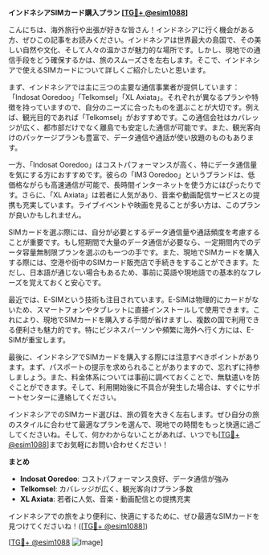 **インドネシアSIMカード購入プラン [[TG💪+ @esim1088](https://t.me/s/esim1088)]**

こんにちは、海外旅行や出張が好きな皆さん！インドネシアに行く機会がある方、ぜひこの記事をお読みください。インドネシアは世界最大の島国で、その美しい自然や文化、そして人々の温かさが魅力的な場所です。しかし、現地での通信手段をどう確保するかは、旅のスムーズさを左右します。そこで、インドネシアで使えるSIMカードについて詳しくご紹介したいと思います。

まず、インドネシアでは主に三つの主要な通信事業者が提供しています：「Indosat Ooredoo」「Telkomsel」「XL Axiata」。それぞれが異なるプランや特徴を持っていますので、自分のニーズに合ったものを選ぶことが大切です。例えば、観光目的であれば「Telkomsel」がおすすめです。この通信会社はカバレッジが広く、都市部だけでなく離島でも安定した通信が可能です。また、観光客向けのパッケージプランも豊富で、データ通信や通話が使い放題のものもあります。

一方、「Indosat Ooredoo」はコストパフォーマンスが高く、特にデータ通信量を気にする方におすすめです。彼らの「IM3 Ooredoo」というブランドは、低価格ながらも高速通信が可能で、長時間インターネットを使う方にはぴったりです。さらに、「XL Axiata」は若者に人気があり、音楽や動画配信サービスとの提携も充実しています。ライブイベントや映画を見ることが多い方は、このプランが良いかもしれません。

SIMカードを選ぶ際には、自分が必要とするデータ通信量や通話頻度を考慮することが重要です。もし短期間で大量のデータ通信が必要なら、一定期間内でのデータ容量無制限プランを選ぶのも一つの手です。また、現地でSIMカードを購入する際には、空港や街中のSIMカード販売店で手続きをすることができます。ただし、日本語が通じない場合もあるため、事前に英語や現地語での基本的なフレーズを覚えておくと安心です。

最近では、E-SIMという技術も注目されています。E-SIMは物理的にカードがないため、スマートフォンやタブレットに直接インストールして使用できます。これにより、現地でSIMカードを購入する手間が省けますし、複数の国で利用できる便利さも魅力的です。特にビジネスパーソンや頻繁に海外へ行く方には、E-SIMが重宝します。

最後に、インドネシアでSIMカードを購入する際には注意すべきポイントがあります。まず、パスポートの提示を求められることがありますので、忘れずに持参しましょう。また、料金体系については事前に調べておくことで、無駄遣いを防ぐことができます。そして、利用開始後に不具合が発生した場合は、すぐにサポートセンターに連絡してください。

インドネシアでのSIMカード選びは、旅の質を大きく左右します。ぜひ自分の旅のスタイルに合わせて最適なプランを選んで、現地での時間をもっと快適に過ごしてくださいね。そして、何かわからないことがあれば、いつでも[[TG💪+ @esim1088](https://t.me/s/esim1088)]までお気軽にお問い合わせください！

**まとめ**
- **Indosat Ooredoo**: コストパフォーマンス良好、データ通信が強み
- **Telkomsel**: カバレッジが広く、観光客向けプラン多数
- **XL Axiata**: 若者に人気、音楽・動画配信との提携充実

インドネシアでの旅をより便利に、快適にするために、ぜひ最適なSIMカードを見つけてくださいね！([[TG💪+ @esim1088](https://t.me/s/esim1088)])

[[TG💪+ @esim1088](https://t.me/s/esim1088) ![Image](https://i.postimg.cc/Y0z9fWf4/image.png)]